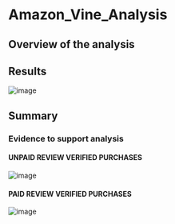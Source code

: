 # Amazon_Vine_Analysis

## Overview of the analysis 


## Results 

![image](https://user-images.githubusercontent.com/83181834/130373217-3f705005-a81d-4371-ad38-595e3a5aa6e6.png)


## Summary 

### Evidence to support analysis

#### UNPAID REVIEW VERIFIED PURCHASES
![image](https://user-images.githubusercontent.com/83181834/130373151-28e3b6d6-6ab0-454a-9ed7-3d65e92b2e46.png)


#### PAID REVIEW VERIFIED PURCHASES
![image](https://user-images.githubusercontent.com/83181834/130373168-6443d711-f907-46c2-807f-7ce0ba979412.png)
